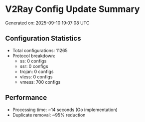 # V2Ray Config Update Summary
Generated on: 2025-09-10 19:07:08 UTC

## Configuration Statistics
- Total configurations: 11265
- Protocol breakdown:
  - ss: 0 configs
  - ssr: 0 configs
  - trojan: 0 configs
  - vless: 0 configs
  - vmess: 700 configs

## Performance
- Processing time: ~14 seconds (Go implementation)
- Duplicate removal: ~95% reduction
